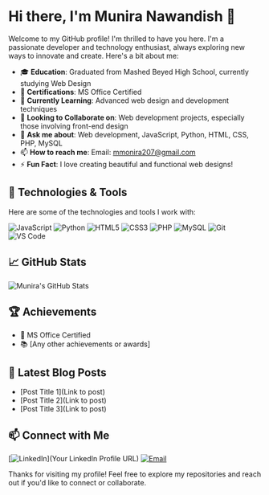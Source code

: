 # Hi there, I'm Munira Nawandish 👋

Welcome to my GitHub profile! I'm thrilled to have you here. I'm a passionate developer and technology enthusiast, always exploring new ways to innovate and create. Here's a bit about me:

- 🎓 **Education**: Graduated from Mashed Beyed High School, currently studying Web Design
- 💼 **Certifications**: MS Office Certified
- 🌱 **Currently Learning**: Advanced web design and development techniques
- 🤝 **Looking to Collaborate on**: Web development projects, especially those involving front-end design
- 💬 **Ask me about**: Web development, JavaScript, Python, HTML, CSS, PHP, MySQL
- 📫 **How to reach me**:  Email: mmonira207@gmail.com
- ⚡ **Fun Fact**: I love creating beautiful and functional web designs!

## 🔧 Technologies & Tools

Here are some of the technologies and tools I work with:

![JavaScript](https://img.shields.io/badge/-JavaScript-black?style=flat-square&logo=javascript)
![Python](https://img.shields.io/badge/-Python-black?style=flat-square&logo=python)
![HTML5](https://img.shields.io/badge/-HTML5-black?style=flat-square&logo=html5)
![CSS3](https://img.shields.io/badge/-CSS3-black?style=flat-square&logo=css3)
![PHP](https://img.shields.io/badge/-PHP-black?style=flat-square&logo=php)
![MySQL](https://img.shields.io/badge/-MySQL-black?style=flat-square&logo=mysql)
![Git](https://img.shields.io/badge/-Git-black?style=flat-square&logo=git)
![VS Code](https://img.shields.io/badge/-VS%20Code-black?style=flat-square&logo=visual-studio-code)

## 📈 GitHub Stats

![Munira's GitHub Stats](https://github-readme-stats.vercel.app/api?username=moniramohibi&show_icons=true&theme=radical)

## 🏆 Achievements

- 🏅 MS Office Certified
- 📚 [Any other achievements or awards]

## 📝 Latest Blog Posts

<!-- BLOG-POST-LIST:START -->
- [Post Title 1](Link to post)
- [Post Title 2](Link to post)
- [Post Title 3](Link to post)
<!-- BLOG-POST-LIST:END -->

## 📫 Connect with Me

[![LinkedIn](https://img.shields.io/badge/-LinkedIn-blue?style=flat-square&logo=linkedin)](Your LinkedIn Profile URL)
[![Email](https://img.shields.io/badge/-Email-black?style=flat-square&logo=gmail)](mailto:mmonira207@gmail.com)

Thanks for visiting my profile! Feel free to explore my repositories and reach out if you'd like to connect or collaborate.
